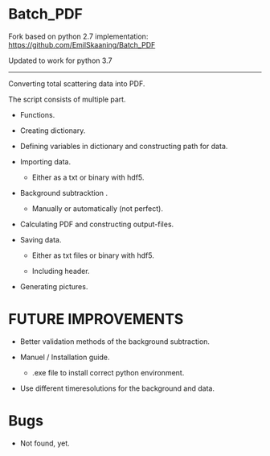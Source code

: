 # Batch_PDF

Fork based on python 2.7 implementation: https://github.com/EmilSkaaning/Batch_PDF

Updated to work for python 3.7

---

Converting total scattering data into PDF.

The script consists of multiple part.

 * Functions.

 * Creating dictionary.

 * Defining variables in dictionary and constructing path for data.

 * Importing data.

   - Either as a txt or binary with hdf5.

 * Background subtracktion .

   - Manually or automatically (not perfect).

 * Calculating PDF and constructing output-files.

 * Saving data.

   - Either as txt files or binary with hdf5.

   - Including header.

 * Generating pictures.

# FUTURE IMPROVEMENTS

 * Better validation methods of the background subtraction.

 * Manuel / Installation guide.

   - .exe file to install correct python environment. 

 * Use different timeresolutions for the background and data.

# Bugs

 * Not found, yet.


